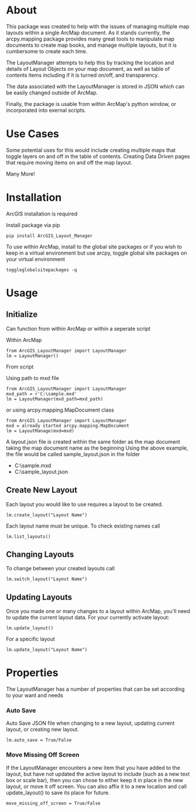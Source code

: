 # About
This package was created to help with the issues of managing multiple map layouts within a single ArcMap document. 
As it stands currently, the arcpy.mapping package provides many great tools to manipulate map documents to create map books, and manage multiple layouts, but it is cumbersome to create each time.

The LayoutManager attempts to help this by tracking the location and details of Layout Objects on your map document, as well as table of contents items including if it is turned on/off, and transparency.

The data associated with the LayoutManager is stored in JSON which can be easily changed outside of ArcMap.

Finally, the package is usable from within ArcMap's python window, or incorporated into exernal scripts.

# Use Cases

Some potential uses for this would include creating multiple maps that toggle layers on and off in the table of contents.
Creating Data Driven pages that require moving items on and off the map layout.

Many More!

# Installation
ArcGIS installation is required

Install package via pip

    pip install ArcGIS_Layout_Manager
    
To use within ArcMap, install to the global site packages or if you wish to keep in a virtual environment but use arcpy, toggle global site packages on your virtual environment

    toggleglobalsitepackages -q
    
    
# Usage

## Initialize
Can function from within ArcMap or within a seperate script

Within ArcMap

    from ArcGIS_LayoutManager import LayoutManager
    lm = LayoutManager()

From script

Using path to mxd file

    from ArcGIS_LayoutManager import LayoutManager
    mxd_path = r'C:\sample.mxd'
    lm = LayoutManager(mxd_path=mxd_path)
    
or using arcpy.mapping.MapDocument class

    from ArcGIS_LayoutManager import LayoutManager
    mxd = already started arcpy.mapping.MapDocument
    lm = LayoutManage(mxd=mxd)

A layout.json file is created within the same folder as the map document taking the map document name as the beginning
Using the above example, the file would be called sample_layout.json in the folder

* C:\sample.mxd
* C:\sample_layout.json

## Create New Layout

Each layout you would like to use requires a layout to be created.

    lm.create_layout("Layout Name")

Each layout name must be unique. To check existing names call

    lm.list_layouts()
    
## Changing Layouts

To change between your created layouts call

    lm.switch_layout("Layout Name")
    
## Updating Layouts

Once you made one or many changes to a layout within ArcMap, you'll need to update the current layout data.
For your currently activate layout:

    lm.update_layout()
    
For a specific layout

    lm.update_layout("Layout Name")

# Properties

The LayoutManager has a number of properties that can be set according to your want and needs

### Auto Save
Auto Save JSON file when changing to a new layout, updating current layout, or creating new layout.
    
    lm.auto_save = True/False
    
### Move Missing Off Screen
If the LayoutManager encounters a new item that you have added to the layout, but have not updated the active layout to include (such as a new text box or scale bar), then you can chose to either keep it in place in the new layout, or move it off screen.
You can also affix it to a new location and call update_layout() to save its place for future.

    move_missing_off_screen = True/False
